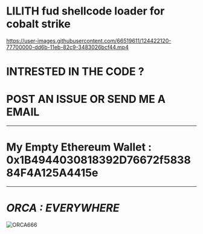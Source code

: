 # LILITH fud shellcode loader for cobalt strike


https://user-images.githubusercontent.com/66519611/124422120-77700000-dd6b-11eb-82c9-3483026bcf44.mp4

# INTRESTED IN THE CODE ? 
# POST AN ISSUE OR SEND ME A EMAIL

 **********************************************************************************************************************************************************
 
 # My Empty Ethereum Wallet : 0x1B4944030818392D76672f583884F4A125A4415e

**********************************************************************************************************************************************************
# _ORCA : EVERYWHERE_

![ORCA666](https://user-images.githubusercontent.com/66519611/120064592-a5c83480-c075-11eb-89c1-78732ecaf8d3.png)

